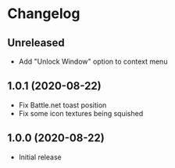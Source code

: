 # Changelog

## Unreleased

* Add "Unlock Window" option to context menu

## 1.0.1 (2020-08-22)

* Fix Battle.net toast position
* Fix some icon textures being squished

## 1.0.0 (2020-08-22)

* Initial release
